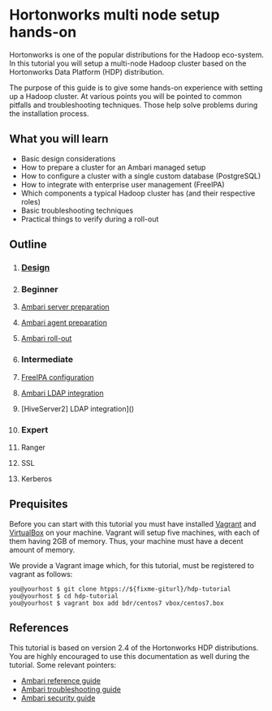# Hortonworks multi node setup hands-on

Hortonworks is one of the popular distributions for the Hadoop eco-system. In this tutorial you will setup a multi-node Hadoop cluster based on the  Hortonworks Data Platform (HDP) distribution.

The purpose of this guide is to give some hands-on experience with setting up a Hadoop cluster. At various points you will be pointed to common pitfalls and troubleshooting techniques. Those help solve problems during the installation process.

## What you will learn

* Basic design considerations
* How to prepare a cluster for an Ambari managed setup
* How to configure a cluster with a single custom database (PostgreSQL)
* How to integrate with enterprise user management (FreeIPA)
* Which components a typical Hadoop cluster has (and their respective roles)
* Basic troubleshooting techniques
* Practical things to verify during a roll-out

## Outline

1. ### [Design](doc/design.md)

1. ### Beginner

  1. [Ambari server preparation](doc/ambariserverpreparation.md)
  1. [Ambari agent preparation](doc/ambariagentpreparation.md)
  1. [Ambari roll-out](doc/ambarirollout.md)

1. ### Intermediate

  1. [FreeIPA configuration](doc/freeipa.md)
  1. [Ambari LDAP integration]()
  1. [HiveServer2] LDAP integration]()

1. ### Expert

  1. Ranger
  1. SSL
  1. Kerberos



## Prequisites

Before you can start with this tutorial you must have installed [Vagrant](https://www.vagrantup.com/) and [VirtualBox](https://www.virtualbox.org/) on your machine. Vagrant will setup five machines, with each of them having 2GB of memory. Thus, your machine must have a decent amount of memory.

We provide a Vagrant image which, for this tutorial, must be registered to vagrant as follows:

```
you@yourhost $ git clone htpps://${fixme-giturl}/hdp-tutorial
you@yourhost $ cd hdp-tutorial
you@yourhost $ vagrant box add bdr/centos7 vbox/centos7.box
```

## References

This tutorial is based on version 2.4 of the Hortonworks HDP distributions. You are highly encouraged to use this documentation as well during the tutorial. Some relevant pointers:

* [Ambari reference guide](http://docs.hortonworks.com/HDPDocuments/Ambari-2.2.2.0/bk_ambari_reference_guide/content/ch_amb_ref_installing_ambari_agents_manually.html)
* [Ambari troubleshooting guide](http://docs.hortonworks.com/HDPDocuments/Ambari-2.2.2.0/bk_ambari_troubleshooting/content/_reviewing_ambari_log_files.html)
* [Ambari security guide](http://docs.hortonworks.com/HDPDocuments/Ambari-2.2.2.0/bk_Ambari_Security_Guide/content/_configuring_ambari_for_non-root.html)
